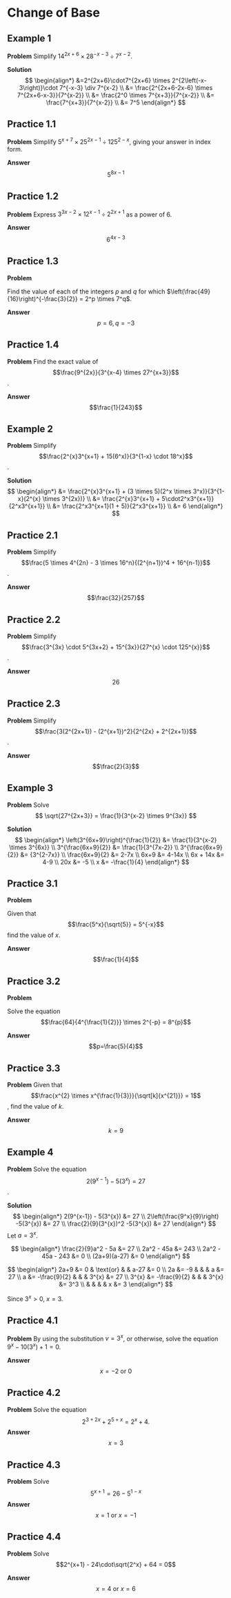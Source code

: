 # Change of Base
## Example 1

**Problem**
Simplify $14^{2x+6} \times 28^{-x-3} \div 7^{x-2}$.

**Solution**
$$
\begin{align*}
&=2^{2x+6}\cdot7^{2x+6} \times 2^{2\left(-x-3\right)}\cdot 7^{-x-3} \div 7^{x-2} \\
&= \frac{2^{2x+6-2x-6} \times 7^{2x+6-x-3}}{7^{x-2}} \\
&= \frac{2^0 \times 7^{x+3}}{7^{x-2}} \\
&= \frac{7^{x+3}}{7^{x-2}} \\
&= 7^5
\end{align*}
$$

## Practice 1.1
**Problem**
Simplify $5^{x+7} \times 25^{2x-1} \div 125^{2-x}$, giving your answer in index form.

**Answer**
$$5^{8x-1}$$

## Practice 1.2

**Problem**
Express $3^{3x-2} \times 12^{x-1} \div 2^{2x+1}$ as a power of $6$.

**Answer**
$$6^{4x-3}$$

## Practice 1.3

**Problem**

Find the value of each of the integers $p$ and $q$ for which $\left(\frac{49}{16}\right)^{-\frac{3}{2}} = 2^p \times 7^q$.

**Answer**
$$p=6, q=-3$$

## Practice 1.4

**Problem**
Find the exact value of $$\frac{9^{2x}}{3^{x-4} \times 27^{x+3}}$$.

**Answer**
$$\frac{1}{243}$$

## Example 2

**Problem**
Simplify $$\frac{2^{x}3^{x+1} + 15(6^x)}{3^{1-x} \cdot 18^x}$$.

**Solution**
$$
\begin{align*}
&= \frac{2^{x}3^{x+1} + (3 \times 5)(2^x \times 3^x)}{3^{1-x}(2^{x} \times 3^{2x})} \\
&= \frac{2^{x}3^{x+1} + 5\cdot2^x3^{x+1}}{2^x3^{x+1}} \\
&= \frac{2^x3^{x+1}(1 + 5)}{2^x3^{x+1}} \\
&= 6
\end{align*}
$$

## Practice 2.1

**Problem**
Simplify $$\frac{5 \times 4^{2n} - 3 \times 16^n}{(2^{n+1})^4 + 16^{n-1}}$$.

**Answer**
$$\frac{32}{257}$$


## Practice 2.2
**Problem**
Simplify $$\frac{3^{3x} \cdot 5^{3x+2} + 15^{3x}}{27^{x} \cdot 125^{x}}$$.

**Answer**
$$26$$

## Practice 2.3
**Problem**
Simplify $$\frac{3(2^{2x+1}) - (2^{x+1})^2}{2^{2x} + 2^{2x+1}}$$.

**Answer**
$$\frac{2}{3}$$

## Example 3
**Problem**
Solve 
$$
\sqrt{27^{2x+3}} = \frac{1}{3^{x-2} \times 9^{3x}}
$$

**Solution**
$$
\begin{align*}
\left(3^{6x+9}\right)^{\frac{1}{2}} &= \frac{1}{3^{x-2} \times 3^{6x}} \\
3^{\frac{6x+9}{2}} &= \frac{1}{3^{7x-2}}  \\
3^{\frac{6x+9}{2}} &= {3^{2-7x}}  \\
\frac{6x+9}{2} &= 2-7x \\
6x+9 &= 4-14x \\
6x + 14x &= 4-9 \\
20x &= -5 \\
x &= -\frac{1}{4}
\end{align*}
$$

## Practice 3.1
**Problem**

Given that $$\frac{5^x}{\sqrt{5}} = 5^{-x}$$ find the value of $x$.

**Answer**
$$\frac{1}{4}$$

## Practice 3.2
**Problem**

Solve the equation $$\frac{64}{4^{\frac{1}{2}}} \times 2^{-p} = 8^{p}$$

**Answer**
$$p=\frac{5}{4}$$

## Practice 3.3
**Problem**
Given that $$\frac{x^{2} \times x^{\frac{1}{3}}}{\sqrt[k]{x^{21}}} = 1$$, find the value of $k$.

**Answer**
$$k=9$$

## Example 4
**Problem**
Solve the equation $$2(9^{x-1}) - 5(3^{x}) = 27$$.

**Solution**
$$
\begin{align*}
2(9^{x-1}) - 5(3^{x}) &= 27 \\
2\left(\frac{9^x}{9}\right) -5(3^{x}) &= 27 \\
\frac{2}{9}(3^{x})^2 -5(3^{x}) &= 27
\end{align*}
$$
Let $a = 3^{x}$.

$$
\begin{align*}
\frac{2}{9}a^2 - 5a &= 27 \\
2a^2 - 45a &= 243 \\
2a^2 - 45a - 243 &= 0 \\
(2a+9)(a-27) &= 0
\end{align*}
$$

$$
\begin{align*}
2a+9 &= 0 & \text{or} & & a-27 &= 0 \\
2a &= -9 & & & a &= 27 \\
a &= -\frac{9}{2} & & & 3^{x} &= 27 \\
3^{x} &= -\frac{9}{2} & & & 3^{x} &= 3^3 \\
& & & & x &= 3
\end{align*}
$$

Since $3^{x} > 0$, $x = 3$.

## Practice 4.1
**Problem**
By using the substitution $v = 3^x$, or otherwise, solve the equation $9^{x} - 10(3^{x}) + 1 = 0$.

**Answer**
$$x=-2 \text{ or } 0$$

## Practice 4.2
**Problem**
Solve the equation
$$
2^{3+2x} + 2^{5+x} = 2^{x} + 4.
$$
**Answer**
$$x=3$$

## Practice 4.3
**Problem**
Solve $$5^{x+1}=26-5^{1-x}$$
**Answer**
$$x=1 \text{ or } x=-1$$

## Practice 4.4
**Problem**
Solve $$2^{x+1} - 24\cdot\sqrt{2^x} + 64 = 0$$

**Answer**
$$x=4 \text{ or } x=6$$







<!--stackedit_data:
eyJoaXN0b3J5IjpbLTQyNzE2MjkyNF19
-->